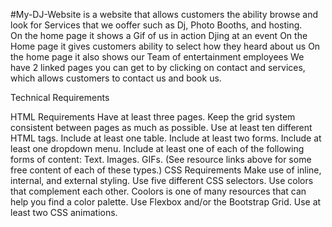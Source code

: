 #My-DJ-Website is a website that allows customers the ability browse and look for Services that we ooffer such as Dj, Photo Booths, and hosting.  
On the home page it shows a Gif of us in action Djing at an event
On the Home page it gives customers ability to select how they heard about us
On the home page it also shows our Team of entertainment employees
We have 2 linked pages you can get to by clicking on contact and services, which allows customers to contact us and book us.

Technical Requirements

HTML Requirements
Have at least three pages.
Keep the grid system consistent between pages as much as possible.
Use at least ten different HTML tags.
Include at least one table.
Include at least two forms.
Include at least one dropdown menu.
Include at least one of each of the following forms of content: 
Text.
Images.
GIFs.
(See resource links above for some free content of each of these types.)
CSS Requirements
Make use of inline, internal, and external styling.
Use five different CSS selectors.
Use colors that complement each other.
Coolors is one of many resources that can help you find a color palette.
Use Flexbox and/or the Bootstrap Grid.
Use at least two CSS animations.
